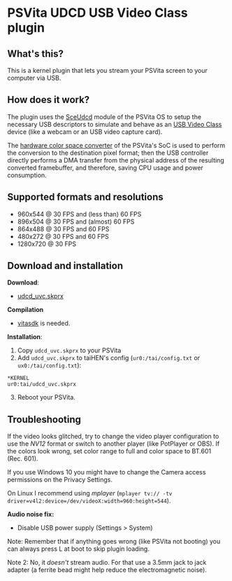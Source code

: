# PSVita UDCD USB Video Class plugin

## What's this?

This is a kernel plugin that lets you stream your PSVita screen to your computer via USB.

## How does it work?

The plugin uses the [SceUdcd](https://wiki.henkaku.xyz/vita/SceUdcd) module of the PSVita OS to setup
the necessary USB descriptors to simulate and behave as an [USB Video Class](https://en.wikipedia.org/wiki/USB_video_device_class) device (like a webcam or an USB video capture card).

The [hardware color space converter](https://wiki.henkaku.xyz/vita/IFTU_Registers) of the PSVita's SoC is used to perform the conversion to the destination pixel format; then the USB
controller directly performs a DMA transfer from the physical address of the resulting converted framebuffer, and therefore, saving CPU usage and power consumption.

## Supported formats and resolutions

* 960x544 @ 30 FPS and (less than) 60 FPS
* 896x504 @ 30 FPS and (almost) 60 FPS
* 864x488 @ 30 FPS and 60 FPS
* 480x272 @ 30 FPS and 60 FPS
* 1280x720 @ 30 FPS

## Download and installation

**Download**:

* [udcd\_uvc.skprx](https://github.com/xerpi/vita-udcd-uvc/releases)

**Compilation**

* [vitasdk](https://vitasdk.org/) is needed.

**Installation**:

1. Copy `udcd_uvc.skprx` to your PSVita
2. Add `udcd_uvc.skprx` to taiHEN's config (`ur0:/tai/config.txt` or `ux0:/tai/config.txt`):
```
*KERNEL
ur0:tai/udcd_uvc.skprx
```
3. Reboot your PSVita.

## Troubleshooting

If the video looks glitched, try to change the video player configuration to use the *NV12* format or switch to another player (like PotPlayer or OBS). If the colors look wrong, set color range to full and color space to BT.601 (Rec. 601).

If you use Windows 10 you might have to change the Camera access permissions on the Privacy Settings.

On Linux I recommend using *mplayer* (`mplayer tv:// -tv driver=v4l2:device=/dev/videoX:width=960:height=544`).

**Audio noise fix:**

* Disable USB power supply (Settings > System)

Note: Remember that if anything goes wrong (like PSVita not booting) you can always press L at boot to skip plugin loading.

Note 2: No, it *doesn't* stream audio. For that use a 3.5mm jack to jack adapter (a ferrite bead might help reduce the electromagnetic noise).
